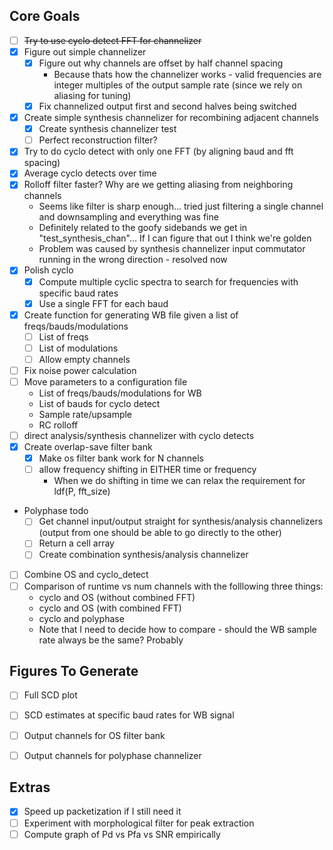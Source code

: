 Core Goals
----------
- [ ] ~~Try to use cyclo detect FFT for channelizer~~
- [X] Figure out simple channelizer
    - [X] Figure out why channels are offset by half channel spacing
        - Because thats how the channelizer works - valid frequencies are integer multiples of the output sample rate (since we rely on aliasing for tuning)
    - [X] Fix channelized output first and second halves being switched
- [X] Create simple synthesis channelizer for recombining adjacent channels
    - [X] Create synthesis channelizer test
    - [ ] Perfect reconstruction filter?
- [X] Try to do cyclo detect with only one FFT (by aligning baud and fft spacing)
- [X] Average cyclo detects over time
- [X] Rolloff filter faster? Why are we getting aliasing from neighboring channels
    - Seems like filter is sharp enough... tried just filtering a single channel and downsampling and everything was fine
    - Definitely related to the goofy sidebands we get in "test_synthesis_chan"... If I can figure that out I think we're golden
    - Problem was caused by synthesis channelizer input commutator running in the wrong direction - resolved now
- [X] Polish cyclo
    - [X] Compute multiple cyclic spectra to search for frequencies with specific baud rates
    - [X] Use a single FFT for each baud
- [X] Create function for generating WB file given a list of freqs/bauds/modulations
    - [ ] List of freqs
    - [ ] List of modulations
    - [ ] Allow empty channels
- [ ] Fix noise power calculation
- [ ] Move parameters to a configuration file
    - List of freqs/bauds/modulations for WB
    - List of bauds for cyclo detect
    - Sample rate/upsample
    - RC rolloff
- [ ] direct analysis/synthesis channelizer with cyclo detects
- [X] Create overlap-save filter bank
    - [X] Make os filter bank work for N channels
    - [ ] allow frequency shifting in EITHER time or frequency
        - When we do shifting in time we can relax the requirement for ldf(P, fft_size)
- Polyphase todo
    - [ ] Get channel input/output straight for synthesis/analysis channelizers (output from one should be able to go directly to the other)
    - [ ] Return a cell array
    - [ ] Create combination synthesis/analysis channelizer
- [ ] Combine OS and cyclo_detect
- [ ] Comparison of runtime vs num channels with the folllowing three things:
    - cyclo and OS (without combined FFT)
    - cyclo and OS (with combined FFT)
    - cyclo and polyphase
    - Note that I need to decide how to compare - should the WB sample rate
      always be the same? Probably

Figures To Generate
-------------------
- [ ] Full SCD plot
- [ ] SCD estimates at specific baud rates for WB signal
- [ ] Output channels for OS filter bank
- [ ] Output channels for polyphase channelizer


Extras
------
- [X] Speed up packetization if I still need it
- [ ] Experiment with morphological filter for peak extraction
- [ ] Compute graph of Pd vs Pfa vs SNR empirically
